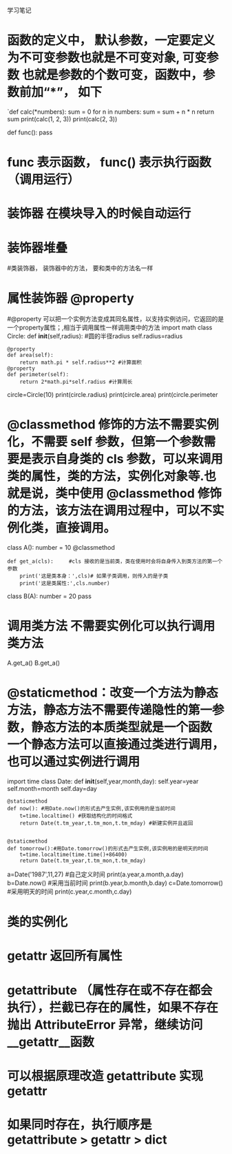 学习笔记
# 函数的定义中， 默认参数，一定要定义为不可变参数也就是不可变对象, 可变参数 也就是参数的个数可变，函数中，参数前加“*”， 如下
`def calc(*numbers):
    sum = 0
    for n in numbers:
        sum = sum + n * n
    return sum
print(calc(1, 2, 3))
print(calc(2, 3))


def func():
    pass
# func  表示函数， func() 表示执行函数（调用运行）
# 装饰器 在模块导入的时候自动运行
# 装饰器堆叠
#类装饰器， 装饰器中的方法， 要和类中的方法名一样
# 属性装饰器 @property
#@property 可以把一个实例方法变成其同名属性，以支持实例访问，它返回的是一个property属性；,相当于调用属性一样调用类中的方法
import math
class Circle:
    def __init__(self,radius): #圆的半径radius
        self.radius=radius

    @property
    def area(self):
        return math.pi * self.radius**2 #计算面积
    @property
    def perimeter(self):
        return 2*math.pi*self.radius #计算周长
        
circle=Circle(10)
print(circle.radius)
print(circle.area) 
print(circle.perimeter

# @classmethod   修饰的方法不需要实例化，不需要 self 参数，但第一个参数需要是表示自身类的 cls 参数，可以来调用类的属性，类的方法，实例化对象等.也就是说，类中使用 @classmethod 修饰的方法，该方法在调用过程中，可以不实例化类，直接调用。

class A():
    number = 10
    @classmethod
    
    def get_a(cls):     #cls 接收的是当前类，类在使用时会将自身传入到类方法的第一个参数
        print('这是类本身：',cls)# 如果子类调用，则传入的是子类
        print('这是类属性:',cls.number)

class B(A):
    number = 20
    pass

# 调用类方法 不需要实例化可以执行调用类方法
A.get_a()
B.get_a()


# @staticmethod：改变一个方法为静态方法，静态方法不需要传递隐性的第一参数，静态方法的本质类型就是一个函数 一个静态方法可以直接通过类进行调用，也可以通过实例进行调用
import time
class Date:
    def __init__(self,year,month,day):
        self.year=year
        self.month=month
        self.day=day

    @staticmethod
    def now(): #用Date.now()的形式去产生实例,该实例用的是当前时间
        t=time.localtime() #获取结构化的时间格式
        return Date(t.tm_year,t.tm_mon,t.tm_mday) #新建实例并且返回


    @staticmethod
    def tomorrow():#用Date.tomorrow()的形式去产生实例,该实例用的是明天的时间
        t=time.localtime(time.time()+86400)
        return Date(t.tm_year,t.tm_mon,t.tm_mday)
    
a=Date('1987',11,27) #自己定义时间
print(a.year,a.month,a.day)
b=Date.now() #采用当前时间
print(b.year,b.month,b.day)
c=Date.tomorrow() #采用明天的时间
print(c.year,c.month,c.day)

# 类的实例化
# __getattr__ 返回所有属性
# __getattribute__ （属性存在或不存在都会执行），拦截已存在的属性，如果不存在抛出  AttributeError 异常，继续访问__getattr__函数
# 可以根据原理改造 __getattribute__ 实现 __getattr__
# 如果同时存在，执行顺序是 __getattribute__ > __getattr__ > __dict__











